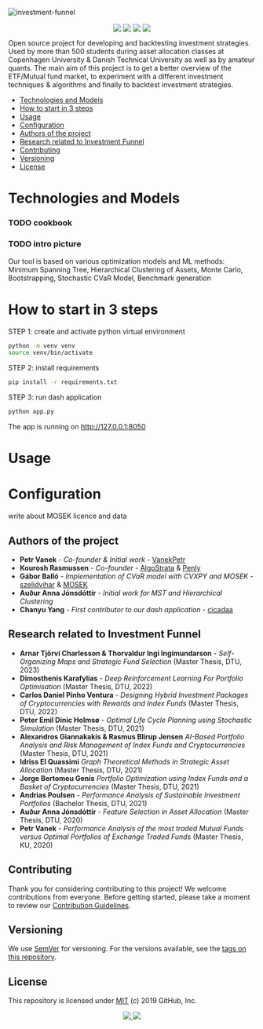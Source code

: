 ![investment-funnel](https://socialify.git.ci/VanekPetr/investment-funnel/image?font=Inter&issues=1&language=1&owner=1&stargazers=1&theme=Dark) 
<p align="center">
<img src="https://img.shields.io/badge/python%20-%2314354C.svg?&style=for-the-badge&logo=python&logoColor=white" align="center">
<img src="https://img.shields.io/badge/SciPy-%230C55A5.svg?style=for-the-badge&logo=scipy&logoColor=%white" align="center">
<img src="https://img.shields.io/badge/Plotly-%233F4F75.svg?style=for-the-badge&logo=plotly&logoColor=white "align="center">
<img src="https://img.shields.io/badge/markdown-%23000000.svg?style=for-the-badge&logo=markdown&logoColor "align="center">
</p>

Open source project for developing and backtesting investment strategies. Used by more than 500 students during 
asset allocation classes at Copenhagen University & Danish Technical University as well as by amateur quants. 
The main aim of this project is to get a better overview of the ETF/Mutual fund market, to experiment with a different investment techniques & algorithms
and finally to backtest investment strategies.<br/>


<!-- toc -->
- [Technologies and Models](#technologies-and-models)
- [How to start in 3 steps](#how-to-start-in-3-steps)
- [Usage](#usage)
- [Configuration](#configuration)
- [Authors of the project](#authors-of-the-project)
- [Research related to Investment Funnel](#research-related-to-investment-funnel)
- [Contributing](#contributing)
- [Versioning](#versioning)
- [License](#license)
<!-- tocstop -->

# Technologies and Models
### TODO cookbook
### TODO intro picture
Our tool is based on various optimization models and ML methods:<br/>
Minimum Spanning Tree, Hierarchical Clustering of Assets, Monte Carlo, Bootstrapping, Stochastic CVaR Model, Benchmark generation

# How to start in 3 steps
STEP 1: create and activate python virtual environment
``` bash
python -m venv venv
source venv/bin/activate
```

STEP 2: install requirements
``` bash
pip install -r requirements.txt
```
STEP 3: run dash application
``` bash
python app.py 
```
The app is running on http://127.0.0.1:8050

# Usage

# Configuration
write about MOSEK licence and data


## Authors of the project

* **Petr Vanek** - *Co-founder & Initial work* - [VanekPetr](https://github.com/VanekPetr)
* **Kourosh Rasmussen** - *Co-founder* - [AlgoStrata](https://algostrata.com) & [Penly](https://penly.dk)
* **Gábor Balló** - *Implementation of CVaR model with CVXPY and MOSEK* - [szelidvihar](https://github.com/szelidvihar) & [MOSEK](https://github.com/MOSEK)
* **Auður Anna Jónsdóttir** - *Initial work for MST and Hierarchical Clustering*
* **Chanyu Yang** - *First contributor to our dash application* - [cicadaa](https://github.com/cicadaa)

## Research related to Investment Funnel
* **Arnar Tjörvi Charlesson & Thorvaldur Ingi Ingimundarson** - *Self-Organizing Maps and Strategic Fund Selection* (Master Thesis, DTU, 2023)
* **Dimosthenis Karafylias** - *Deep Reinforcement Learning For Portfolio Optimisation* (Master Thesis, DTU, 2022)
* **Carlos Daniel Pinho Ventura** - *Designing Hybrid Investment Packages of Cryptocurrencies with Rewards and Index Funds* (Master Thesis, DTU, 2022)
* **Peter Emil Dinic Holmsø** - *Optimal Life Cycle Planning using Stochastic Simulation* (Master Thesis, DTU, 2021)
* **Alexandros Giannakakis & Rasmus Blirup Jensen** *AI-Based Portfolio Analysis and Risk Management of Index Funds and Cryptocurrencies* (Master Thesis, DTU, 2021)
* **Idriss El Quassimi** *Graph Theoretical Methods in Strategic Asset Allocation* (Master Thesis, DTU, 2021)
* **Jorge Bertomeu Genís** *Portfolio Optimization using Index Funds and a Basket of Cryptocurrencies* (Master Thesis, DTU, 2021)
* **Andrias Poulsen** - *Performance Analysis of Sustainable Investment Portfolios* (Bachelor Thesis, DTU, 2021)
* **Auður Anna Jónsdóttir** - *Feature Selection in Asset Allocation* (Master Thesis, DTU, 2020)
* **Petr Vanek** - *Performance Analysis of the most traded Mutual Funds versus Optimal Portfolios of Exchange Traded Funds* (Master Thesis, KU, 2020)

## Contributing
Thank you for considering contributing to this project! We welcome contributions from everyone. Before getting started, please take a moment to review our [Contribution Guidelines](CONTRIBUTING.md).

## Versioning

We use [SemVer](http://semver.org/) for versioning. For the versions available, see the [tags on this repository](https://github.com/VanekPetr/investment-funnel/tags). 

## License

This repository is licensed under [MIT](LICENSE) (c) 2019 GitHub, Inc.

<div align='center'>
<a href='https://github.com/vanekpetr/investment-funnel/releases'>
<img src='https://img.shields.io/github/v/release/vanekpetr/investment-funnel?color=%23FDD835&label=version&style=for-the-badge'>
</a>
<a href='https://github.com/vanekpetr/investment-funnel/blob/main/LICENSE'>
<img src='https://img.shields.io/github/license/vanekpetr/investment-funnel?style=for-the-badge'>
</a>
</div>

